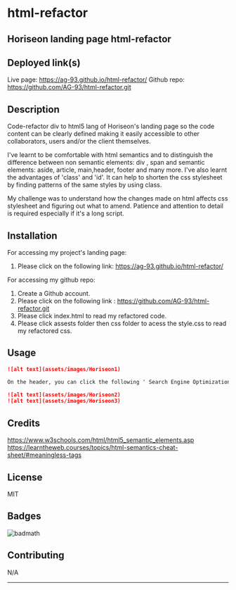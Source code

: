 # html-refactor
## Horiseon landing page html-refactor

## Deployed link(s)
Live page: https://ag-93.github.io/html-refactor/ 
Github repo: https://github.com/AG-93/html-refactor.git 

## Description

Code-refactor div to html5 lang of Horiseon's landing page so the code content can be clearly defined making it easily accessible to other collaborators, users and/or the client themselves.

I've learnt to be comfortable with html semantics and to distinguish the difference between non semantic elements: div , span and semantic elements: aside, article, main,header, footer and many more. I've also learnt the advantages of 'class' and 'id'. It can help to shorten the css stylesheet by finding patterns of the same styles by using class.

My challenge was to understand how the changes made on html affects css stylesheet and figuring out what to amend. Patience and attention to detail is required especially if it's a long script.


 ## Installation
For accessing my project's landing page: 
1. Please click on the following link: https://ag-93.github.io/html-refactor/ 

For accessing my github repo:
1. Create a Github account. 
2. Please click on the following link : https://github.com/AG-93/html-refactor.git  
3. Please click index.html to read my refactored code.
4. Please click assests folder then css folder to acess the style.css to read my refactored css.


## Usage 
```md
![alt text](assets/images/Horiseon1)

On the header, you can click the following ' Search Engine Optimization', 'Online Reputation Management' , 'Social Media Marketing'. It will direct you to the selection of your choice where there will be further description on that specific service.

![alt text](assets/images/Horiseon2)
![alt text](assets/images/Horiseon3)
```

## Credits

https://www.w3schools.com/html/html5_semantic_elements.asp
https://learntheweb.courses/topics/html-semantics-cheat-sheet/#meaningless-tags


## License

MIT

## Badges

![badmath](https://img.shields.io/github/languages/top/nielsenjared/badmath)

## Contributing

N/A



---